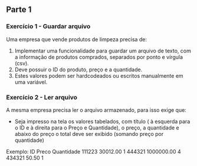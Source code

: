 ## Parte 1

### Exercício 1 - Guardar arquivo
Uma empresa que vende produtos de limpeza precisa de:
1. Implementar uma funcionalidade para guardar um arquivo de texto, com a informação
de produtos comprados, separados por ponto e vírgula (csv).
2. Deve possuir o ID do produto, preço e a quantidade.
3. Estes valores podem ser hardcodeados ou escritos manualmente em uma variável.

### Exercício 2 - Ler arquivo
A mesma empresa precisa ler o arquivo armazenado, para isso exige que:
- Seja impresso na tela os valores tabelados, com título ( à esquerda para o ID e à
direita para o Preço e Quantidade), o preço, a quantidade e abaixo do preço o total
deve ser exibido (somando preço por quantidade)

Exemplo:
ID Preco Quantidade
111223 30012.00 1
444321 1000000.00 4
434321 50.50 1
